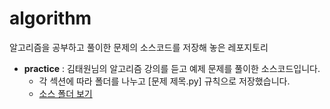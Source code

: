 # algorithm

알고리즘을 공부하고 풀이한 문제의 소스코드를 저장해 놓은 레포지토리

- **practice** : 김태원님의 알고리즘 강의를 듣고 예제 문제를 풀이한 소스코드입니다.
    - 각 섹션에 따라 폴더를 나누고 [문제 제목.py] 규칙으로 저장했습니다.
    - [소스 폴더 보기](https://github.com/yujin-kwak/algorithm/tree/main/practice)